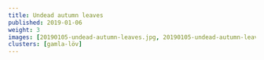 ```yaml
---
title: Undead autumn leaves
published: 2019-01-06
weight: 3
images: [20190105-undead-autumn-leaves.jpg, 20190105-undead-autumn-leaves-2.jpg]
clusters: [gamla-löv]
---
```

